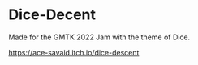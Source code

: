 # Dice-Decent
 Made for the GMTK 2022 Jam with the theme of Dice. 
 
 https://ace-savaid.itch.io/dice-descent
